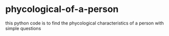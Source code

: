 # phycological-of-a-person
this python code is to find the phycological characteristics of a person with simple questions 
